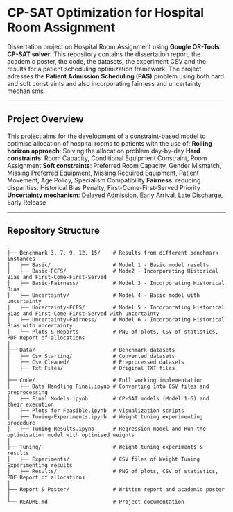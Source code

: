 # CP-SAT Optimization for Hospital Room Assignment
Dissertation project on Hospital Room Assignment using **Google OR-Tools CP-SAT solver**. This repository contains the dissertation report, the academic poster, the code, the datasets, the experiment CSV and the results for a patient scheduling optimization framework. The project adresses the **Patient Admission Scheduling (PAS)** problem using both hard and soft constraints and also incorporating fairness and uncertainty mechanisms.

---

## Project Overview
This project aims for the development of a constraint-based model to optimise allocation of hospital rooms to patients with the use of:
**Rolling horizon approach**: Solving the allocation problem day-by-day
**Hard constraints**: Room Capacity, Conditional Equipment Constraint, Room Assignment
**Soft constraints**: Preferred Room Capacity, Gender Mismatch, Missing Preferred Equipment, Missing Required Equipment, Patient Movement, Age Policy, Specialism Compatibility
**Fairness**: reducing disparities: Historical Bias Penalty, First-Come-First-Served Priority
**Uncertainty mechanism**: Delayed Admission, Early Arrival, Late Discharge, Early Release

---

## Repository Structure

```plaintext
.
├── Benchmark 3, 7, 9, 12, 15/    # Results from different benchmark instances
│   ├── Basic/                    # Model 1 - Basic model results
│   ├── Basic-FCFS/               # Mode2 - Incorporating Historical Bias and First-Come-First-Served 
│   ├── Basic-Fairness/           # Model 3 - Incorporating Historical Bias 
│   ├── Uncertainty/              # Model 4 - Basic model with uncertainty 
│   ├── Uncertainty-FCFS/         # Model 5 - Incorporating Historical Bias and First-Come-First-Served with uncertainty
│   ├── Uncertainty-Fairness/     # Model 6 - Incorporating Historical Bias with uncertainty
│   └── Plots & Reports           # PNG of plots, CSV of statistics, PDF Report of allocations
│
├── Data/                         # Benchmark datasets
│   ├── Csv Starting/             # Converted datasets
│   ├── Csv Cleaned/              # Preprocessed datasets
│   ├── Txt Files/                # Original TXT files
│
├── Code/                         # Full working implementation
│   ├── Data Handling Final.ipynb # Converting into CSV files and preprocessing
│   ├── Final Models.ipynb        # CP-SAT models (Model 1-6) and their execution
│   ├── Plots for Feasible.ipynb  # Visualization scripts
│   ├── Tuning-Experiments.ipynb  # Weight tuning experimenting procedure
│   ├── Tuning-Results.ipynb      # Regression model and Run the optimisation model with optimised weights
│
├── Tuning/                       # Weight tuning experiments & results
│   ├── Experiments/              # CSV files of Weight Tuning Experimenting results
│   ├── Results/                  # PNG of plots, CSV of statistics, PDF Report of allocations
│
├── Report & Poster/              # Written report and academic poster
│
└── README.md                     # Project documentation
